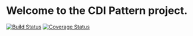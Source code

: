 # Welcome to the CDI Pattern project.

[![Build Status](https://travis-ci.org/RapidPM/cdi-pattern.svg?branch=develop)](https://travis-ci.org/RapidPM/cdi-pattern)
[![Coverage Status](https://coveralls.io/repos/RapidPM/cdi-pattern/badge.svg)](https://coveralls.io/r/RapidPM/cdi-pattern)